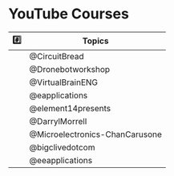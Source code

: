 # YouTube Courses

| :hash: | Topics |
|-|-|
| | @CircuitBread | 
| | @Dronebotworkshop | 
| | @VirtualBrainENG | 
| | @eapplications | 
| | @element14presents | 
| | @DarrylMorrell | 
| | @Microelectronics-ChanCarusone | 
| | @bigclivedotcom | 
| | @eeapplications | 


